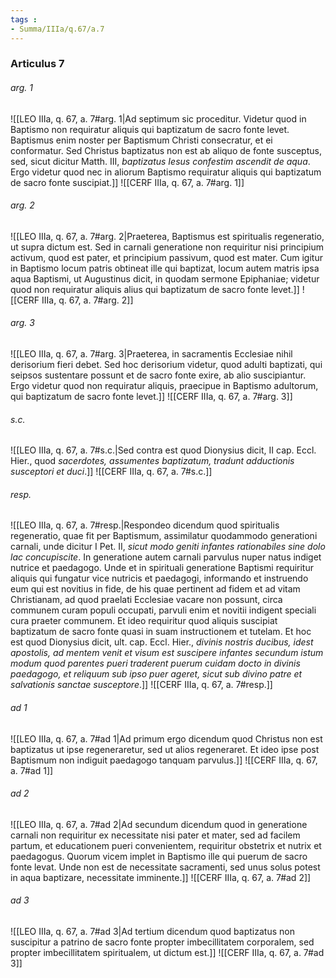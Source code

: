 ```yaml
---
tags : 
- Summa/IIIa/q.67/a.7
---
```


### Articulus 7

###### arg. 1
![[LEO IIIa, q. 67, a. 7#arg. 1|Ad septimum sic proceditur. Videtur quod in Baptismo non requiratur aliquis qui baptizatum de sacro fonte levet. Baptismus enim noster per Baptismum Christi consecratur, et ei conformatur. Sed Christus baptizatus non est ab aliquo de fonte susceptus, sed, sicut dicitur Matth. III, *baptizatus Iesus confestim ascendit de aqua*. Ergo videtur quod nec in aliorum Baptismo requiratur aliquis qui baptizatum de sacro fonte suscipiat.]]
![[CERF IIIa, q. 67, a. 7#arg. 1]]

###### arg. 2
![[LEO IIIa, q. 67, a. 7#arg. 2|Praeterea, Baptismus est spiritualis regeneratio, ut supra dictum est. Sed in carnali generatione non requiritur nisi principium activum, quod est pater, et principium passivum, quod est mater. Cum igitur in Baptismo locum patris obtineat ille qui baptizat, locum autem matris ipsa aqua Baptismi, ut Augustinus dicit, in quodam sermone Epiphaniae; videtur quod non requiratur aliquis alius qui baptizatum de sacro fonte levet.]]
![[CERF IIIa, q. 67, a. 7#arg. 2]]

###### arg. 3
![[LEO IIIa, q. 67, a. 7#arg. 3|Praeterea, in sacramentis Ecclesiae nihil derisorium fieri debet. Sed hoc derisorium videtur, quod adulti baptizati, qui seipsos sustentare possunt et de sacro fonte exire, ab alio suscipiantur. Ergo videtur quod non requiratur aliquis, praecipue in Baptismo adultorum, qui baptizatum de sacro fonte levet.]]
![[CERF IIIa, q. 67, a. 7#arg. 3]]

###### s.c.
![[LEO IIIa, q. 67, a. 7#s.c.|Sed contra est quod Dionysius dicit, II cap. Eccl. Hier., quod *sacerdotes, assumentes baptizatum, tradunt adductionis susceptori et duci*.]]
![[CERF IIIa, q. 67, a. 7#s.c.]]

###### resp.
![[LEO IIIa, q. 67, a. 7#resp.|Respondeo dicendum quod spiritualis regeneratio, quae fit per Baptismum, assimilatur quodammodo generationi carnali, unde dicitur I Pet. II, *sicut modo geniti infantes rationabiles sine dolo lac concupiscite*. In generatione autem carnali parvulus nuper natus indiget nutrice et paedagogo. Unde et in spirituali generatione Baptismi requiritur aliquis qui fungatur vice nutricis et paedagogi, informando et instruendo eum qui est novitius in fide, de his quae pertinent ad fidem et ad vitam Christianam, ad quod praelati Ecclesiae vacare non possunt, circa communem curam populi occupati, parvuli enim et novitii indigent speciali cura praeter communem. Et ideo requiritur quod aliquis suscipiat baptizatum de sacro fonte quasi in suam instructionem et tutelam. Et hoc est quod Dionysius dicit, ult. cap. Eccl. Hier., *divinis nostris ducibus, idest apostolis, ad mentem venit et visum est suscipere infantes secundum istum modum quod parentes pueri traderent puerum cuidam docto in divinis paedagogo, et reliquum sub ipso puer ageret, sicut sub divino patre et salvationis sanctae susceptore*.]]
![[CERF IIIa, q. 67, a. 7#resp.]]

###### ad 1
![[LEO IIIa, q. 67, a. 7#ad 1|Ad primum ergo dicendum quod Christus non est baptizatus ut ipse regeneraretur, sed ut alios regeneraret. Et ideo ipse post Baptismum non indiguit paedagogo tanquam parvulus.]]
![[CERF IIIa, q. 67, a. 7#ad 1]]

###### ad 2
![[LEO IIIa, q. 67, a. 7#ad 2|Ad secundum dicendum quod in generatione carnali non requiritur ex necessitate nisi pater et mater, sed ad facilem partum, et educationem pueri convenientem, requiritur obstetrix et nutrix et paedagogus. Quorum vicem implet in Baptismo ille qui puerum de sacro fonte levat. Unde non est de necessitate sacramenti, sed unus solus potest in aqua baptizare, necessitate imminente.]]
![[CERF IIIa, q. 67, a. 7#ad 2]]

###### ad 3
![[LEO IIIa, q. 67, a. 7#ad 3|Ad tertium dicendum quod baptizatus non suscipitur a patrino de sacro fonte propter imbecillitatem corporalem, sed propter imbecillitatem spiritualem, ut dictum est.]]
![[CERF IIIa, q. 67, a. 7#ad 3]]

